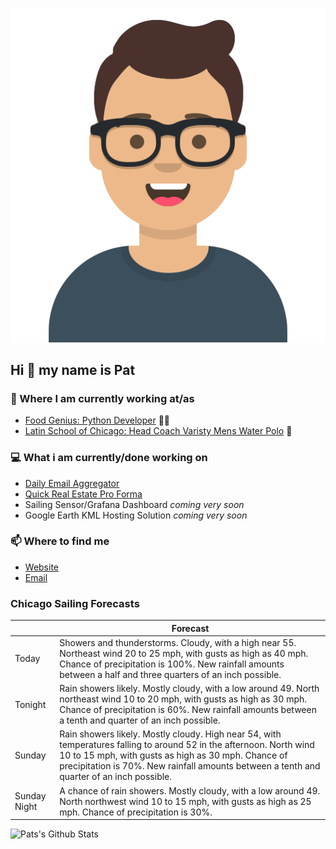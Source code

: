 [![Social banner for p-j-falconer](https://raw.githubusercontent.com/P-J-FALCONER/P-J-FALCONER/master/assets/avataaars.svg)](https://patfalconer.com/)
## Hi :wave: my name is Pat

### 💼 Where I am currently working at/as
- [Food Genius: Python Developer](https://getfoodgenius.com/) 🍔🐍
- [Latin School of Chicago: Head Coach Varisty Mens Water Polo](https://www.latinschool.org/) 🤽


### 💻 What i am currently/done working on
 - [Daily Email Aggregator](https://github.com/P-J-FALCONER/dott_daily_mail)
 - [Quick Real Estate Pro Forma](https://github.com/P-J-FALCONER/henry)
 - Sailing Sensor/Grafana Dashboard *coming very soon*
 - Google Earth KML Hosting Solution *coming very soon*

### 📫 Where to find me
 - [Website](https://patfalconer.com/)
 - [Email](mailto:patrick.j.falconer@gmail.com)


### Chicago Sailing Forecasts
|   | Forecast  |
|---|---|
| Today | Showers and thunderstorms. Cloudy, with a high near 55. Northeast wind 20 to 25 mph, with gusts as high as 40 mph. Chance of precipitation is 100%. New rainfall amounts between a half and three quarters of an inch possible. |
| Tonight | Rain showers likely. Mostly cloudy, with a low around 49. North northeast wind 10 to 20 mph, with gusts as high as 30 mph. Chance of precipitation is 60%. New rainfall amounts between a tenth and quarter of an inch possible. |
| Sunday | Rain showers likely. Mostly cloudy. High near 54, with temperatures falling to around 52 in the afternoon. North wind 10 to 15 mph, with gusts as high as 30 mph. Chance of precipitation is 70%. New rainfall amounts between a tenth and quarter of an inch possible. |
| Sunday Night | A chance of rain showers. Mostly cloudy, with a low around 49. North northwest wind 10 to 15 mph, with gusts as high as 25 mph. Chance of precipitation is 30%. |

![Pats's Github Stats](https://github-readme-stats.vercel.app/api?username=p-j-falconer&show_icons=true&theme=radical)
